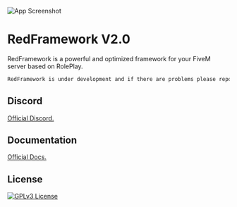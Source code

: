 ![App Screenshot](https://avatars.githubusercontent.com/u/114822728?s=400&u=e77bab3bded6821e42293f90d2ec3a0b3c6913b6&v=4)
# RedFramework V2.0

RedFramework is a powerful and optimized framework for your FiveM server based on RolePlay.

```diff
RedFramework is under development and if there are problems please report from the github repository.
```

## Discord

[Official Discord.](https://discord.gg/TzyAYQNmSc)

## Documentation

[Official Docs.](https://wz-fivem.github.io/)

## License

[![GPLv3 License](https://img.shields.io/badge/License-GPL%20v3-yellow.svg)](https://github.com/NextCitizens/ncs_example_server/blob/main/LICENSE)
